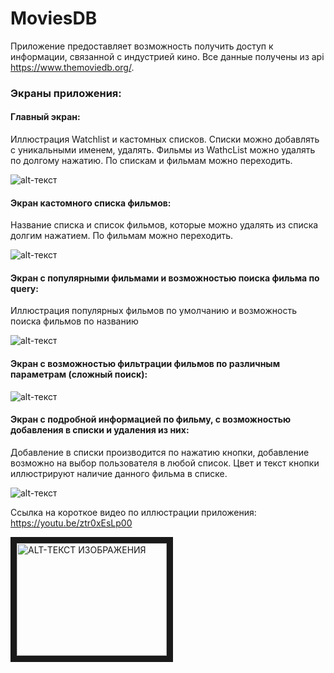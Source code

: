 # MoviesDB
Приложение предоставляет возможность получить доступ к информации, связанной с индустрией кино. Все данные получены из api https://www.themoviedb.org/.

### Экраны приложения:
#### Главный экран: 

Иллюстрация Watchlist и кастомных списков. Списки можно добавлять с уникальными именем, удалять. Фильмы из WathcList можно удалять по долгому нажатию. По спискам и фильмам можно переходить.

![alt-текст](https://github.com/antongordeevextra/MoviesDB/blob/master/app/src/main/res/drawable/photo_2021_12_16_13_44_39__2_.jpg "Главный экран")

#### Экран кастомного списка фильмов:

Название списка и список фильмов, которые можно удалять из списка долгим нажатием. По фильмам можно переходить.

![alt-текст](https://github.com/antongordeevextra/MoviesDB/blob/master/app/src/main/res/drawable/photo_2021_12_16_13_44_40__2_.jpg "Кастомный список фильмов")

#### Экран с популярными фильмами и возможностью поиска фильма по query:

Иллюстрация популярных фильмов по умолчанию и возможность поиска фильмов по названию

![alt-текст](https://github.com/antongordeevextra/MoviesDB/blob/master/app/src/main/res/drawable/photo_2021_12_16_13_44_40__4_.jpg "Поиск фильма")

#### Экран с возможностью фильтрации фильмов по различным параметрам (сложный поиск):

![alt-текст](https://github.com/antongordeevextra/MoviesDB/blob/master/app/src/main/res/drawable/photo_2021_12_16_13_44_41.jpg "Фильтр фильмов")

#### Экран с подробной информацией по фильму, с возможностью добавления в списки и удаления из них:

Добавление в списки производится по нажатию кнопки, добавление возможно на выбор пользователя в любой список. Цвет и текст кнопки иллюстрируют наличие данного фильма в списке.

![alt-текст](https://github.com/antongordeevextra/MoviesDB/blob/master/app/src/main/res/drawable/photo_2021_12_16_13_47_00.jpg "Подробная информация")

Ссылка на короткое видео по иллюстрации приложения:
https://youtu.be/ztr0xEsLp00

<a href="http://www.youtube.com/watch?feature=player_embedded&v=ztr0xEsLp00" target="_blank"><img src="http://img.youtube.com/vi/ztr0xEsLp00/0.jpg" 
alt="ALT-ТЕКСТ ИЗОБРАЖЕНИЯ" width="240" height="180" border="10" /></a>



